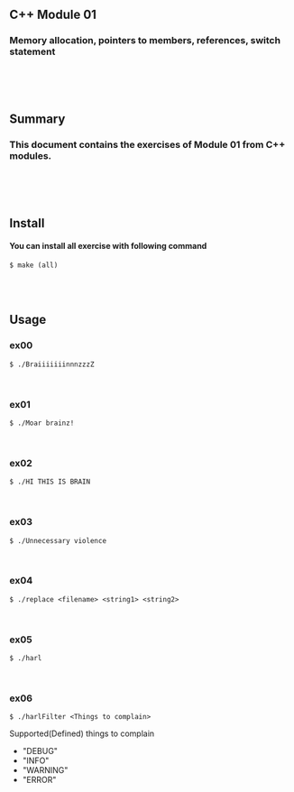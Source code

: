 ## C++ Module 01
### Memory allocation, pointers to members, references, switch statement
<br/><br/><br/>

## Summary
### This document contains the exercises of Module 01 from C++ modules.
<br/><br/><br/>

## Install
#### You can install all exercise with following command
	$ make (all)
<br/><br/>

## Usage
### ex00
	$ ./BraiiiiiiinnnzzzZ
<br/>

### ex01
	$ ./Moar brainz!
<br/>

### ex02
	$ ./HI THIS IS BRAIN
<br/>

### ex03
	$ ./Unnecessary violence
<br/>

### ex04
	$ ./replace <filename> <string1> <string2>
<br/>

### ex05
	$ ./harl
<br/>

### ex06
	$ ./harlFilter <Things to complain>
<p>Supported(Defined) things to complain<p/>

* "DEBUG"
* "INFO"
* "WARNING"
* "ERROR"
<br/>